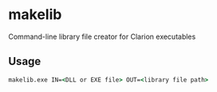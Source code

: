 # makelib
Command-line library file creator for Clarion executables

## Usage
```cmd
makelib.exe IN=<DLL or EXE file> OUT=<library file path>
```